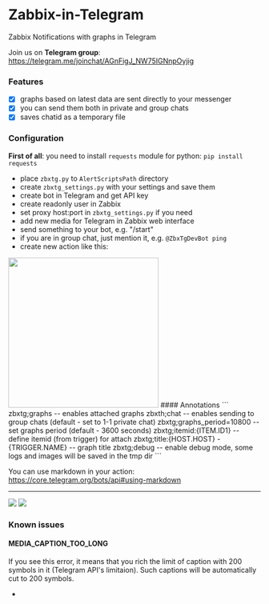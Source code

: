# Zabbix-in-Telegram
Zabbix Notifications with graphs in Telegram

Join us on **Telegram group**: https://telegram.me/joinchat/AGnFigJ_NW75IGNnpOyjig

### Features
- [x] graphs based on latest data are sent directly to your messenger
- [x] you can send them both in private and group chats
- [x] saves chatid as a temporary file

### Configuration

**First of all**: you need to install `requests` module for python: `pip install requests`

 * place `zbxtg.py` to `AlertScriptsPath` directory
 * create `zbxtg_settings.py` with your settings and save them
  * create bot in Telegram and get API key
  * create readonly user in Zabbix
  * set proxy host:port in `zbxtg_settings.py` if you need
 * add new media for Telegram in Zabbix web interface
 * send something to your bot, e.g. "/start"
  * if you are in group chat, just mention it, e.g. `@ZbxTgDevBot ping`
 * create new action like this:

<img src="http://i.imgur.com/ZNKtBUX.png" width="300px">
#### Annotations
```
zbxtg;graphs -- enables attached graphs
zbxth;chat -- enables sending to group chats (default - set to 1-1 private chat)
zbxtg;graphs_period=10800 -- set graphs period (default - 3600 seconds)
zbxtg;itemid:{ITEM.ID1} -- define itemid (from trigger) for attach
zbxtg;title:{HOST.HOST} - {TRIGGER.NAME} -- graph title
zbxtg;debug -- enable debug mode, some logs and images will be saved in the tmp dir
```

You can use markdown in your action: https://core.telegram.org/bots/api#using-markdown

---

![](http://i.imgur.com/1T4aHuf.png)
![](http://i.imgur.com/5ZPyvoe.png)

### Known issues

#### MEDIA_CAPTION_TOO_LONG
If you see this error, it means that you rich the limit of caption with 200 symbols in it (Telegram API's limitaion).
Such captions will be automatically cut to 200 symbols.

-
